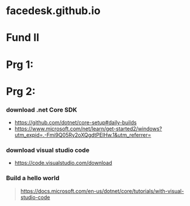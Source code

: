 # facedesk.github.io

# Fund II


# Prg 1:


# Prg 2:
### download .net Core SDK
- https://github.com/dotnet/core-setup#daily-builds
- https://www.microsoft.com/net/learn/get-started2/windows?utm_expid=.-Fmi9Q05Ry2oXQgdtPElHw.1&utm_referrer=


### download visual studio code
- https://code.visualstudio.com/download

### Build a hello world
> https://docs.microsoft.com/en-us/dotnet/core/tutorials/with-visual-studio-code
